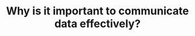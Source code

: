 ---
title: Why is it important to communicate data effectively?
tags: [Data Science]
# style : fill, border
style: border
color: info
description: This post aims to explore the art of storytelling with data and why it is crucial to communicate data effectively.
external_url: https://mafda.medium.com/why-is-it-important-to-communicate-data-effectively-949fd0375c0f
---